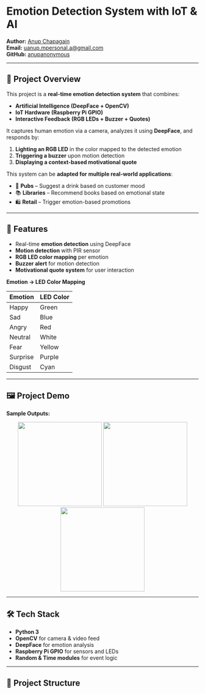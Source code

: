# Emotion Detection System with IoT & AI

**Author:** [Anup Chapagain](https://github.com/anupanonymous)  
**Email:** uanup.mpersonal.a@gmail.com  
**GitHub:** [anupanonymous](https://github.com/anupanonymous)  

---

## 🌟 Project Overview

This project is a **real-time emotion detection system** that combines:

- **Artificial Intelligence (DeepFace + OpenCV)**  
- **IoT Hardware (Raspberry Pi GPIO)**  
- **Interactive Feedback (RGB LEDs + Buzzer + Quotes)**

It captures human emotion via a camera, analyzes it using **DeepFace**, and responds by:  
1. **Lighting an RGB LED** in the color mapped to the detected emotion  
2. **Triggering a buzzer** upon motion detection  
3. **Displaying a context-based motivational quote**  

This system can be **adapted for multiple real-world applications**:
- 🎵 **Pubs** – Suggest a drink based on customer mood  
- 📚 **Libraries** – Recommend books based on emotional state  
- 🛍 **Retail** – Trigger emotion-based promotions  

---

## 🧠 Features

- Real-time **emotion detection** using DeepFace  
- **Motion detection** with PIR sensor  
- **RGB LED color mapping** per emotion  
- **Buzzer alert** for motion detection  
- **Motivational quote system** for user interaction  

**Emotion → LED Color Mapping**

| Emotion    | LED Color  |
|-----------|-----------|
| Happy     | Green      |
| Sad       | Blue       |
| Angry     | Red        |
| Neutral   | White      |
| Fear      | Yellow     |
| Surprise  | Purple     |
| Disgust   | Cyan       |

---

## 🖼 Project Demo

**Sample Outputs:**

<p align="center">
  <img src="sample_output/happy.png" width="220" />
  <img src="sample_output/sad.png" width="220" />
  <img src="sample_output/angry.png" width="220" />
</p>

---

## 🛠 Tech Stack

- **Python 3**
- **OpenCV** for camera & video feed
- **DeepFace** for emotion analysis
- **Raspberry Pi GPIO** for sensors and LEDs
- **Random & Time modules** for event logic

---

## 📂 Project Structure

